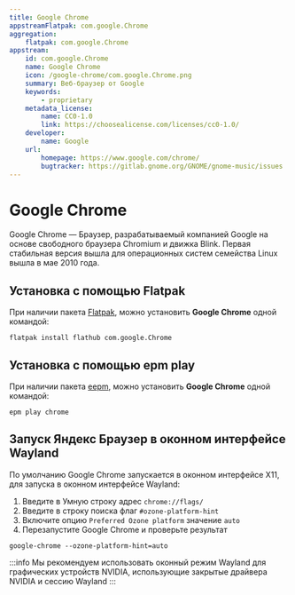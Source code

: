 ```yaml
---
title: Google Chrome
appstreamFlatpak: com.google.Chrome
aggregation:
    flatpak: com.google.Chrome
appstream:
    id: com.google.Chrome
    name: Google Chrome
    icon: /google-chrome/com.google.Chrome.png
    summary: Веб-браузер от Google
    keywords: 
        - proprietary
    metadata_license: 
        name: CC0-1.0
        link: https://choosealicense.com/licenses/cc0-1.0/
    developer: 
        name: Google
    url: 
        homepage: https://www.google.com/chrome/
        bugtracker: https://gitlab.gnome.org/GNOME/gnome-music/issues
---
```


# Google Chrome

Google Chrome — Браузер, разрабатываемый компанией Google на основе свободного браузера Chromium и движка Blink. Первая стабильная версия вышла для операционных систем семейства Linux вышла в мае 2010 года.

## Установка c помощью Flatpak <Badge type="danger" text="Неофициальная сборка" />

При наличии пакета [Flatpak](/flatpak), можно установить **Google Chrome** одной командой:

```shell
flatpak install flathub com.google.Chrome
```

<!--@include: ./parts/install/software-flatpak.md-->

<!--@include: ./parts/warns/unpriveleged-spases.md -->

## Установка c помощью epm play <Badge type="danger" text="Неофициальная сборка" />

При наличии пакета [eepm](/epm), можно установить **Google Chrome** одной командой:

```shell
epm play chrome
```

## Запуск Яндекс Браузер в оконном интерфейсе Wayland

По умолчанию Google Chrome запускается в оконном интерфейсе X11, для запуска в оконном интерфейсе Wayland:

1. Введите в Умную строку адрес `chrome://flags/`
2. Введите в строку поиска флаг `#ozone-platform-hint`
3. Включите опцию `Preferred Ozone platform` значение `auto`
4. Перезапустите Google Chrome и проверьте результат

```shell
google-chrome --ozone-platform-hint=auto
```

:::info
Мы рекомендуем использовать оконный режим Wayland для графических устройств NVIDIA, использующие закрытые драйвера NVIDIA и сессию Wayland
:::
